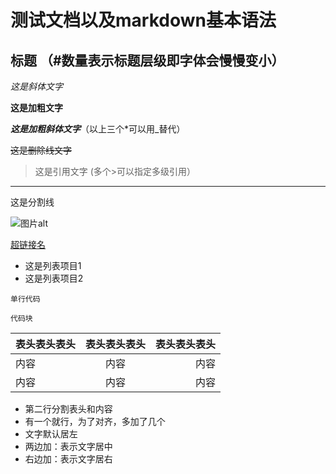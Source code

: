 # 测试文档以及markdown基本语法

## 标题 （#数量表示标题层级即字体会慢慢变小）
*这是斜体文字*

**这是加粗文字**

***这是加粗斜体文字***（以上三个*可以用_替代）

~~这是删除线文字~~

>这是引用文字	(多个>可以指定多级引用）

---
这是分割线

![图片alt](图片地址)

[超链接名](超链接地址)

- 这是列表项目1
- 这是列表项目2

`单行代码`

```
代码块
```

表头表头表头|表头表头表头|表头表头表头
---|:--:|---:
内容|内容|内容
内容|内容|内容

- 第二行分割表头和内容
- 有一个就行，为了对齐，多加了几个
- 文字默认居左
- 两边加：表示文字居中
- 右边加：表示文字居右
